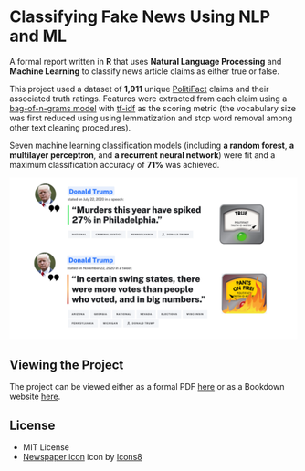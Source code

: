 
# Classifying Fake News Using NLP and ML

A formal report written in **R** that uses **Natural Language Processing** and **Machine Learning** to classify news article claims as either true or false. 

This project used a dataset of **1,911** unique [PolitiFact](https://www.politifact.com/) claims and their associated truth ratings. Features were extracted from each claim using a [bag-of-n-grams model](https://machinelearning.wtf/terms/bag-of-n-grams/) with [tf-idf](https://en.wikipedia.org/wiki/Tf%E2%80%93idf) as the scoring metric (the vocabulary size was first reduced using using lemmatization and stop word removal among other text cleaning procedures). 

Seven machine learning classification models (including **a random forest**, **a multilayer perceptron**, and **a recurrent neural network**) were fit and a maximum classification accuracy of **71%** was achieved.

<img src="images/fake-news.png"/>

## Viewing the Project

The project can be viewed either as a formal PDF [here](https://oliver-be.ml/pdf/fake-news-nlp.pdf) or as a Bookdown website [here](https://oliver-be.ml/fake-news-nlp/).

## License 
* MIT License
* <a target="_blank" href="https://icons8.com/icons/set/newspaper-">Newspaper icon</a> icon by <a target="_blank" href="https://icons8.com">Icons8</a>
